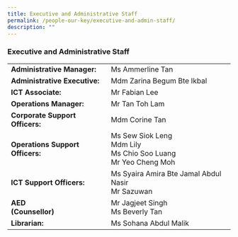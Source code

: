 ```yaml
---
title: Executive and Administrative Staff
permalink: /people-our-key/executive-and-admin-staff/
description: ""
---
```

### Executive and Administrative Staff

|  	|  	|
|---	|---	|
| **Administrative Manager:** 	| Ms Ammerline Tan 	|
| **Administrative Executive:** 	| Mdm Zarina Begum Bte Ikbal 	|
| **ICT Associate: <br>** 	| Mr Fabian Lee  	|
| **Operations Manager:<br>** 	| Mr Tan Toh Lam 	|
| **Corporate Support Officers:** 	| Mdm Corine Tan 	|
| **Operations Support Officers:<br>** 	| Ms Sew Siok Leng <br>Mdm Lily <br>Ms Chio Soo Luang <br>Mr Yeo Cheng Moh 	|
| **ICT Support Officers:<br>** 	| Ms Syaira Amira Bte Jamal Abdul Nasir <br>Mr Sazuwan 	|
| **AED <br>(Counsellor)** 	| Mr Jagjeet Singh <br> Ms Beverly Tan 	|
| **Librarian:** 	| Ms Sohana Abdul Malik 	|